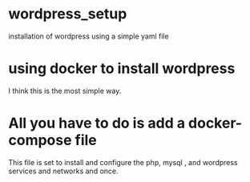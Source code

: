 # wordpress_setup
installation of wordpress using a simple yaml file

# using docker to install wordpress
I think this is the most simple way.

# All you have to do is add a docker-compose file
This file is set to install and configure the php, mysql , and wordpress services and networks and once.



